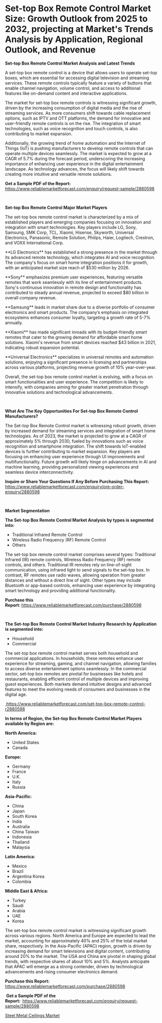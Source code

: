 <p><h1>Set-top Box Remote Control Market Size: Growth Outlook from 2025 to 2032, projecting at Market's Trends Analysis by Application, Regional Outlook, and Revenue</h1></p><p><strong>Set-top Box Remote Control Market Analysis and Latest Trends</strong></p>
<p><p>A set-top box remote control is a device that allows users to operate set-top boxes, which are essential for accessing digital television and streaming services. These remote controls typically feature a variety of buttons that enable channel navigation, volume control, and access to additional features like on-demand content and interactive applications.</p><p>The market for set-top box remote controls is witnessing significant growth, driven by the increasing consumption of digital media and the rise of streaming services. As more consumers shift towards cable replacement options, such as IPTV and OTT platforms, the demand for innovative and user-friendly remote controls is on the rise. The integration of smart technologies, such as voice recognition and touch controls, is also contributing to market expansion.</p><p>Additionally, the growing trend of home automation and the Internet of Things (IoT) is pushing manufacturers to develop remote controls that can operate multiple devices seamlessly. The market is expected to grow at a CAGR of 5.7% during the forecast period, underscoring the increasing importance of enhancing user experience in the digital entertainment landscape. As technology advances, the focus will likely shift towards creating more intuitive and versatile remote solutions.</p></p>
<p><strong>Get a Sample PDF of the Report:&nbsp;</strong> <a href="https://www.reliablemarketforecast.com/enquiry/request-sample/2880598?utm_campaign=2315&utm_medium=2&utm_source=Github&utm_content=ia&utm_term=12032025&utm_id=set-top-box-remote-control">https://www.reliablemarketforecast.com/enquiry/request-sample/2880598</a></p>
<p>&nbsp;</p>
<p><strong>Set-top Box Remote Control Major Market Players</strong></p>
<p><p>The set-top box remote control market is characterized by a mix of established players and emerging companies focusing on innovation and integration with smart technologies. Key players include LG, Sony, Samsung, SMK Corp, TCL, Xiaomi, Hisense, Skyworth, Universal Electronics, Panasonic, Remote Solution, Philips, Haier, Logitech, Crestron, and VOXX International Corp.</p><p>**LG Electronics** has established a strong presence in the market through its advanced remote technology, which integrates AI and voice recognition. The company's focus on smart home integration positions it for growth, with an anticipated market size reach of $530 million by 2026.</p><p>**Sony** emphasizes premium user experiences, featuring versatile remotes that work seamlessly with its line of entertainment products. Sony's continuous innovation in remote design and functionality has contributed to steady annual revenue, projected to exceed $80 billion in overall company revenue.</p><p>**Samsung** leads in market share due to a diverse portfolio of consumer electronics and smart products. The company’s emphasis on integrated ecosystems enhances consumer loyalty, targeting a growth rate of 5-7% annually.</p><p>**Xiaomi** has made significant inroads with its budget-friendly smart remotes that cater to the growing demand for affordable smart home solutions. Xiaomi's revenue from smart devices reached $43 billion in 2021, indicating robust expansion potential.</p><p>**Universal Electronics** specializes in universal remotes and automation solutions, enjoying a significant presence in licensing and partnerships across various platforms, projecting revenue growth of 10% year-over-year.</p><p>Overall, the set-top box remote control market is evolving, with a focus on smart functionalities and user experience. The competition is likely to intensify, with companies aiming for greater market penetration through innovative solutions and technological advancements.</p></p>
<p>&nbsp;</p>
<p><strong>What Are The Key Opportunities For Set-top Box Remote Control Manufacturers?</strong></p>
<p><p>The Set-top Box Remote Control market is witnessing robust growth, driven by increased demand for streaming services and integration of smart home technologies. As of 2023, the market is projected to grow at a CAGR of approximately 5% through 2030, fueled by innovations such as voice recognition and smartphone integration. The shift towards IoT-enabled devices is further contributing to market expansion. Key players are focusing on enhancing user experience through UI improvements and multifunctionality. Future growth will likely hinge on advancements in AI and machine learning, providing personalized viewing experiences and seamless device interconnectivity.</p></p>
<p><strong>Inquire or Share Your Questions If Any Before Purchasing This Report:</strong> <a href="https://www.reliablemarketforecast.com/enquiry/pre-order-enquiry/2880598?utm_campaign=2315&utm_medium=2&utm_source=Github&utm_content=ia&utm_term=12032025&utm_id=set-top-box-remote-control">https://www.reliablemarketforecast.com/enquiry/pre-order-enquiry/2880598</a></p>
<p>&nbsp;</p>
<p><strong>Market Segmentation</strong></p>
<p><strong>The Set-top Box Remote Control Market Analysis by types is segmented into:</strong></p>
<p><ul><li>Traditional Infrared Remote Control</li><li>Wireless Radio Frequency (RF) Remote Control</li><li>Others</li></ul></p>
<p><p>The set-top box remote control market comprises several types: Traditional Infrared (IR) remote controls, Wireless Radio Frequency (RF) remote controls, and others. Traditional IR remotes rely on line-of-sight communication, using infrared light to send signals to the set-top box. In contrast, RF remotes use radio waves, allowing operation from greater distances and without a direct line of sight. Other types may include Bluetooth or app-based controls, enhancing user experience by integrating smart technology and providing additional functionality.</p></p>
<p><strong>Purchase this Report:&nbsp;</strong><a href="https://www.reliablemarketforecast.com/purchase/2880598?utm_campaign=2315&utm_medium=2&utm_source=Github&utm_content=ia&utm_term=12032025&utm_id=set-top-box-remote-control">https://www.reliablemarketforecast.com/purchase/2880598</a></p>
<p>&nbsp;</p>
<p><strong>The Set-top Box Remote Control Market Industry Research by Application is segmented into:</strong></p>
<p><ul><li>Household</li><li>Commercial</li></ul></p>
<p><p>The set-top box remote control market serves both household and commercial applications. In households, these remotes enhance user experience for streaming, gaming, and channel navigation, allowing families to access diverse entertainment options seamlessly. In the commercial sector, set-top box remotes are pivotal for businesses like hotels and restaurants, enabling efficient control of multiple devices and improving guest experiences. Both markets demand intuitive designs and advanced features to meet the evolving needs of consumers and businesses in the digital age.</p></p>
<p><a href="https://www.reliablemarketforecast.com/set-top-box-remote-control-r2880598?utm_campaign=2315&utm_medium=2&utm_source=Github&utm_content=ia&utm_term=12032025&utm_id=set-top-box-remote-control">&nbsp;https://www.reliablemarketforecast.com/set-top-box-remote-control-r2880598</a></p>
<p><strong>In terms of Region, the Set-top Box Remote Control Market Players available by Region are:</strong></p>
<p>
    <p> <strong> North America: </strong>
        <ul>
            <li>United States</li>
            <li>Canada</li>
        </ul>
        </p> 
    <p> <strong> Europe: </strong>
        <ul>
            <li>Germany</li>
            <li>France</li>
            <li>U.K.</li>
            <li>Italy</li>
            <li>Russia</li>
        </ul>
        </p> 
    <p> <strong> Asia-Pacific: </strong>
        <ul>
            <li>China</li>
            <li>Japan</li>
            <li>South Korea</li>
            <li>India</li>
            <li>Australia</li>
            <li>China Taiwan</li>
            <li>Indonesia</li>
            <li>Thailand</li>
            <li>Malaysia</li>
        </ul>
        </p> 
    <p> <strong> Latin America: </strong>
        <ul>
            <li>Mexico</li>
            <li>Brazil</li>
            <li>Argentina Korea</li>
            <li>Colombia</li>
        </ul>
        </p> 
    <p> <strong> Middle East & Africa: </strong>
        <ul>
            <li>Turkey</li>
            <li>Saudi</li>
            <li>Arabia</li>
            <li>UAE</li>
            <li>Korea</li>
        </ul>
    </p>
    </p>
<p><p>The set-top box remote control market is witnessing significant growth across various regions. North America and Europe are expected to lead the market, accounting for approximately 40% and 25% of the total market share, respectively. In the Asia-Pacific (APAC) region, growth is driven by increasing demand for smart televisions and digital content, contributing around 20% to the market. The USA and China are pivotal in shaping global trends, with respective shares of about 10% and 5%. Analysts anticipate that APAC will emerge as a strong contender, driven by technological advancements and rising consumer electronics demand.</p></p>
<p><strong>Purchase this Report: </strong><a href="https://www.reliablemarketforecast.com/purchase/2880598?utm_campaign=2315&utm_medium=2&utm_source=Github&utm_content=ia&utm_term=12032025&utm_id=set-top-box-remote-control">https://www.reliablemarketforecast.com/purchase/2880598</a></p>
<p>&nbsp;<strong>Get a Sample PDF of the Report:&nbsp;&nbsp;</strong><a href="https://www.reliablemarketforecast.com/enquiry/request-sample/2880598?utm_campaign=2315&utm_medium=2&utm_source=Github&utm_content=ia&utm_term=12032025&utm_id=set-top-box-remote-control">https://www.reliablemarketforecast.com/enquiry/request-sample/2880598</a></p>
<p><strong></strong></p>
<p><p><a href="https://github.com/MonroeBullock54/Market-Research-Report-List-2/blob/main/steel-metal-ceilings-market.md?utm_campaign=2315&utm_medium=2&utm_source=Github&utm_content=ia&utm_term=12032025&utm_id=set-top-box-remote-control">Steel Metal Ceilings Market</a></p></p>
